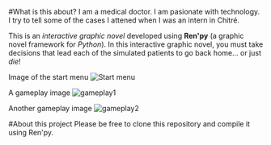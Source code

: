 #What is this about?
I am a medical doctor. I am pasionate with technology. I try to tell some of the cases I attened when I was an intern in Chitré. 

This is an *interactive graphic novel* developed using **Ren'py** (a graphic novel framework for *Python*). 
In this interactive graphic novel, you must take decisions that lead each of the simulated patients to go back home... or just *die*!

Image of the start menu
![Start menu]("http://postimg.org/image/sq8gpv86n/")

A gameplay image
![gameplay1]("http://postimg.org/image/w5ekhpbjx/")

Another gameplay image
![gameplay2]("http://postimg.org/image/npsev1mxj/")

#About this project
Please be free to clone this repository and compile it using Ren'py.


